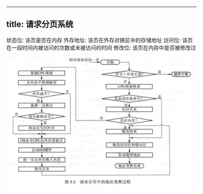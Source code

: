 
---
title: 请求分页系统
---

状态位: 该页是否在内存
外存地址: 该页在外存对换区中的存储地址
访问位: 该页在一段时间内被访问的次数或未被访问的时间
修改位: 该页在内存中是否被修改过

<p style="text-align: center;"><img src="../../assets/请求分页中的地址变换过程.png" style="border-radius: 0.2em; width: 500px;"></p>
